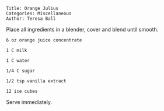 ~~~ recipe-info
Title: Orange Julius
Categories: Miscellaneous
Author: Teresa Ball
~~~

Place all ingredients in a blender, cover and blend until smooth.

~~~ recipe-ingredients
6 oz orange juice concentrate

1 C milk

1 C water

1/4 C sugar

1/2 tsp vanilla extract

12 ice cubes
~~~

Serve immediately.
